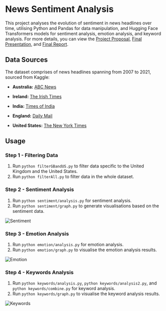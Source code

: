 # News Sentiment Analysis

This project analyses the evolution of sentiment in news headlines over time, utilising Python and Pandas for data manipulation, and Hugging Face Transformers models for sentiment analysis, emotion analysis, and keyword analysis. For more details, you can view the [Project Proposal](<docs/Project Proposal.pdf>), [Final Presentation](<docs/Final Presentation.pdf>), and [Final Report](<docs/Final Report.pdf>). 

## Data Sources

The dataset comprises of news headlines spanning from 2007 to 2021, sourced from Kaggle:

- **Australia:** [ABC News](https://www.kaggle.com/datasets/therohk/million-headlines)

- **Ireland:** [The Irish Times](https://www.kaggle.com/datasets/therohk/ireland-historical-news)

- **India:** [Times of India](https://www.kaggle.com/datasets/therohk/india-headlines-news-dataset)

- **England:** [Daily Mail](https://www.kaggle.com/datasets/jordankrishnayah/45m-headlines-from-2007-2022-10-largest-sites)

- **United States:** [The New York Times](https://www.kaggle.com/datasets/jordankrishnayah/45m-headlines-from-2007-2022-10-largest-sites)

## Usage

### Step 1 - Filtering Data
1. Run `python filterGBandUS.py` to filter data specific to the United Kingdom and the United States.
2. Run `python filterAll.py` to filter data in the whole dataset.

### Step 2 - Sentiment Analysis
1. Run `python sentiment/analysis.py` for sentiment analysis.
2. Run `python sentiment/graph.py` to generate visualisations based on the sentiment data.
   
![Sentiment](https://github.com/phoenixpereira/News-Sentiment-Evolution/assets/47909638/85fd44fa-1299-438c-a19d-bf4da9c1e235)

### Step 3 - Emotion Analysis
1. Run `python emotion/analysis.py` for emotion analysis.
2. Run `python emotion/graph.py` to visualise the emotion analysis results.
   
![Emotion](https://github.com/phoenixpereira/News-Sentiment-Evolution/assets/47909638/b787d5c4-2b2e-493b-9c06-1190b85b5890)

### Step 4 - Keywords Analysis
1. Run `python keywords/analysis.py`, `python keywords/analysis2.py`, and `python keywords/combine.py` for keyword analysis.
2. Run `python keywords/graph.py` to visualise the keyword analysis results.
   
![Keywords](https://github.com/phoenixpereira/News-Sentiment-Evolution/assets/47909638/9a84487a-2880-4df1-89d6-0e33bf8ce959)

